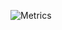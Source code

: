 ![Metrics](https://metrics.lecoq.io/ochiantropos?template=classic&base.indepth=true&base.hireable=true&base.skip=true&repositories.forks=true&isocalendar=1&base=header%2C%20activity%2C%20community%2C%20repositories%2C%20metadata&base.indepth=true&base.hireable=true&base.skip=true&isocalendar=false&isocalendar.duration=full-year&config.timezone=Europe%2FKiev)
